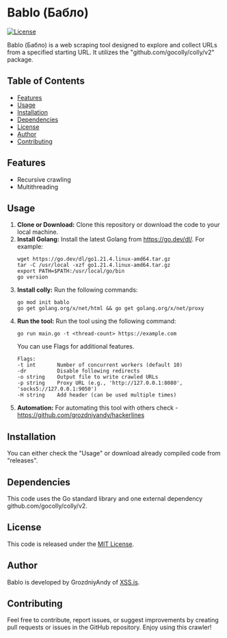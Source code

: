 # Bablo (Бабло)

[![License](https://img.shields.io/badge/license-MIT-blue.svg)](LICENSE)

Bablo (Бабло) is a web scraping tool designed to explore and collect URLs from a specified starting URL. It utilizes the "github.com/gocolly/colly/v2" package.

## Table of Contents
- [Features](https://github.com/grozdniyandy/bablo#features)
- [Usage](https://github.com/grozdniyandy/bablo#usage)
- [Installation](https://github.com/grozdniyandy/bablo#installation)
- [Dependencies](https://github.com/grozdniyandy/bablo#dependencies)
- [License](https://github.com/grozdniyandy/bablo#license)
- [Author](https://github.com/grozdniyandy/bablo#author)
- [Contributing](https://github.com/grozdniyandy/bablo#contributing)

## Features
- Recursive crawling
- Multithreading

## Usage
1. **Clone or Download:** Clone this repository or download the code to your local machine.
2. **Install Golang:** Install the latest Golang from https://go.dev/dl/. For example:
    ```
    wget https://go.dev/dl/go1.21.4.linux-amd64.tar.gz
    tar -C /usr/local -xzf go1.21.4.linux-amd64.tar.gz
    export PATH=$PATH:/usr/local/go/bin
    go version
    ```
3. **Install colly:** Run the following commands:
   ```
   go mod init bablo
   go get golang.org/x/net/html && go get golang.org/x/net/proxy
   ```
4. **Run the tool:** Run the tool using the following command:
   ```
   go run main.go -t <thread-count> https://example.com
   ```
   You can use Flags for additional features.
   ```
   Flags:
   -t int       Number of concurrent workers (default 10)
   -dr          Disable following redirects
   -o string    Output file to write crawled URLs
   -p string    Proxy URL (e.g., 'http://127.0.0.1:8080', 'socks5://127.0.0.1:9050')
   -H string    Add header (can be used multiple times)
   ```
5. **Automation:** For automating this tool with others check - https://github.com/grozdniyandy/hackerlines

## Installation
You can either check the "Usage" or download already compiled code from "releases".

## Dependencies
This code uses the Go standard library and one external dependency github.com/gocolly/colly/v2.

## License
This code is released under the [MIT License](LICENSE).

## Author
Bablo is developed by GrozdniyAndy of [XSS.is](https://xss.is).

## Contributing
Feel free to contribute, report issues, or suggest improvements by creating pull requests or issues in the GitHub repository. Enjoy using this crawler!
